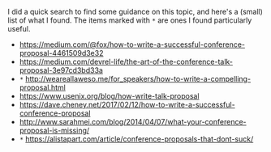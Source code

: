 I did a quick search to find some guidance on this topic, and here's a (small) list of what I found. The items marked with `*` are ones I found particularly useful.
- https://medium.com/@fox/how-to-write-a-successful-conference-proposal-4461509d3e32
- https://medium.com/devrel-life/the-art-of-the-conference-talk-proposal-3e97cd3bd33a
- `*` http://weareallaweso.me/for_speakers/how-to-write-a-compelling-proposal.html
- https://www.usenix.org/blog/how-write-talk-proposal
- https://dave.cheney.net/2017/02/12/how-to-write-a-successful-conference-proposal
- http://www.sarahmei.com/blog/2014/04/07/what-your-conference-proposal-is-missing/
- `*` https://alistapart.com/article/conference-proposals-that-dont-suck/
